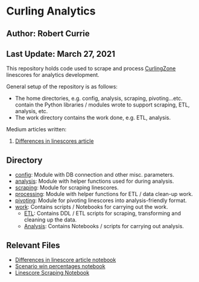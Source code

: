 # Curling Analytics
## Author: Robert Currie
## Last Update: March 27, 2021

This repository holds code used to scrape and process [CurlingZone](http://www.curlingzone.com) linescores for analytics development. 

General setup of the repository is as follows:
* The home directories, e.g. config, analysis, scraping, pivoting...etc. contain the Python libraries / modules wrote to support scraping, ETL, analysis, etc. 
* The work directory contains the work done, e.g. ETL, analysis. 

Medium articles written: 
1. [Differences in linescores article](https://medium.com/@robert.art.currie/scoring-in-curling-do-games-from-different-events-look-different-90c3588c46d7)

## Directory
* [config](/config): Module with DB connection and other misc. parameters.
* [analysis](/analysis): Module with helper functions used for during analysis. 
* [scraping](/scraping): Module for scraping linescores. 
* [processing](/processing): Module with helper functions for ETL / data clean-up work.
* [pivoting](/pivoting): Module for pivoting linescores into analysis-friendly format.
* [work](/work): Contains scripts / Notebooks for carrying out the work. 
	* [ETL](/work/ETL): Contains DDL / ETL scripts for scraping, transforming and cleaning up the data.
	* [Analysis](/work/Analysis): Contains Notebooks / scripts for carrying out analysis. 
	
## Relevant Files
* [Differences in linescore article notebook](/work/Analysis/LinescoreAnalysis/LinescoreAnalysis.ipynb)
* [Scenario win percentages notebook](/work/Analysis/WinPcts/ScenarioWinPct.ipynb)
* [Linescore Scraping Notebook](/work/ETL/landing/ScrapingNotebook-Linescores.ipynb)





